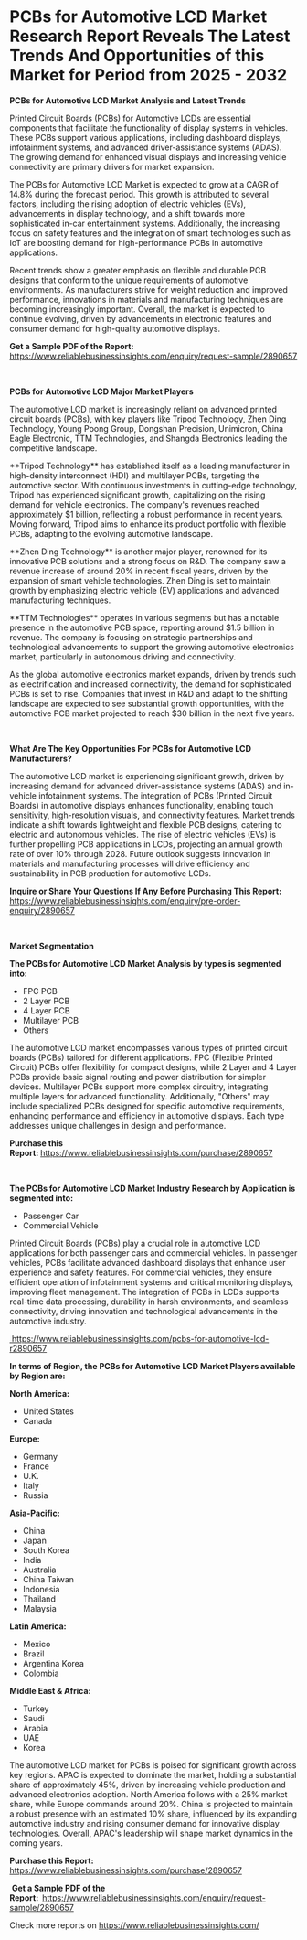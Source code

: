 <p><h1>PCBs for Automotive LCD Market Research Report Reveals The Latest Trends And Opportunities of this Market for Period from 2025 - 2032</h1></p><p><strong>PCBs for Automotive LCD Market Analysis and Latest Trends</strong></p>
<p><p>Printed Circuit Boards (PCBs) for Automotive LCDs are essential components that facilitate the functionality of display systems in vehicles. These PCBs support various applications, including dashboard displays, infotainment systems, and advanced driver-assistance systems (ADAS). The growing demand for enhanced visual displays and increasing vehicle connectivity are primary drivers for market expansion.</p><p>The PCBs for Automotive LCD Market is expected to grow at a CAGR of 14.8% during the forecast period. This growth is attributed to several factors, including the rising adoption of electric vehicles (EVs), advancements in display technology, and a shift towards more sophisticated in-car entertainment systems. Additionally, the increasing focus on safety features and the integration of smart technologies such as IoT are boosting demand for high-performance PCBs in automotive applications.</p><p>Recent trends show a greater emphasis on flexible and durable PCB designs that conform to the unique requirements of automotive environments. As manufacturers strive for weight reduction and improved performance, innovations in materials and manufacturing techniques are becoming increasingly important. Overall, the market is expected to continue evolving, driven by advancements in electronic features and consumer demand for high-quality automotive displays.</p></p>
<p><strong>Get a Sample PDF of the Report:&nbsp;</strong> <a href="https://www.reliablebusinessinsights.com/enquiry/request-sample/2890657?utm_campaign=3353&utm_medium=2&utm_source=Github&utm_content=ia&utm_term=14032025&utm_id=pcbs-for-automotive-lcd">https://www.reliablebusinessinsights.com/enquiry/request-sample/2890657</a></p>
<p>&nbsp;</p>
<p><strong>PCBs for Automotive LCD Major Market Players</strong></p>
<p><p>The automotive LCD market is increasingly reliant on advanced printed circuit boards (PCBs), with key players like Tripod Technology, Zhen Ding Technology, Young Poong Group, Dongshan Precision, Unimicron, China Eagle Electronic, TTM Technologies, and Shangda Electronics leading the competitive landscape.</p><p>**Tripod Technology** has established itself as a leading manufacturer in high-density interconnect (HDI) and multilayer PCBs, targeting the automotive sector. With continuous investments in cutting-edge technology, Tripod has experienced significant growth, capitalizing on the rising demand for vehicle electronics. The company's revenues reached approximately $1 billion, reflecting a robust performance in recent years. Moving forward, Tripod aims to enhance its product portfolio with flexible PCBs, adapting to the evolving automotive landscape.</p><p>**Zhen Ding Technology** is another major player, renowned for its innovative PCB solutions and a strong focus on R&D. The company saw a revenue increase of around 20% in recent fiscal years, driven by the expansion of smart vehicle technologies. Zhen Ding is set to maintain growth by emphasizing electric vehicle (EV) applications and advanced manufacturing techniques.</p><p>**TTM Technologies** operates in various segments but has a notable presence in the automotive PCB space, reporting around $1.5 billion in revenue. The company is focusing on strategic partnerships and technological advancements to support the growing automotive electronics market, particularly in autonomous driving and connectivity.</p><p>As the global automotive electronics market expands, driven by trends such as electrification and increased connectivity, the demand for sophisticated PCBs is set to rise. Companies that invest in R&D and adapt to the shifting landscape are expected to see substantial growth opportunities, with the automotive PCB market projected to reach $30 billion in the next five years.</p></p>
<p>&nbsp;</p>
<p><strong>What Are The Key Opportunities For PCBs for Automotive LCD Manufacturers?</strong></p>
<p><p>The automotive LCD market is experiencing significant growth, driven by increasing demand for advanced driver-assistance systems (ADAS) and in-vehicle infotainment systems. The integration of PCBs (Printed Circuit Boards) in automotive displays enhances functionality, enabling touch sensitivity, high-resolution visuals, and connectivity features. Market trends indicate a shift towards lightweight and flexible PCB designs, catering to electric and autonomous vehicles. The rise of electric vehicles (EVs) is further propelling PCB applications in LCDs, projecting an annual growth rate of over 10% through 2028. Future outlook suggests innovation in materials and manufacturing processes will drive efficiency and sustainability in PCB production for automotive LCDs.</p></p>
<p><strong>Inquire or Share Your Questions If Any Before Purchasing This Report:</strong> <a href="https://www.reliablebusinessinsights.com/enquiry/pre-order-enquiry/2890657?utm_campaign=3353&utm_medium=2&utm_source=Github&utm_content=ia&utm_term=14032025&utm_id=pcbs-for-automotive-lcd">https://www.reliablebusinessinsights.com/enquiry/pre-order-enquiry/2890657</a></p>
<p>&nbsp;</p>
<p><strong>Market Segmentation</strong></p>
<p><strong>The PCBs for Automotive LCD Market Analysis by types is segmented into:</strong></p>
<p><ul><li>FPC PCB</li><li>2 Layer PCB</li><li>4 Layer PCB</li><li>Multilayer PCB</li><li>Others</li></ul></p>
<p><p>The automotive LCD market encompasses various types of printed circuit boards (PCBs) tailored for different applications. FPC (Flexible Printed Circuit) PCBs offer flexibility for compact designs, while 2 Layer and 4 Layer PCBs provide basic signal routing and power distribution for simpler devices. Multilayer PCBs support more complex circuitry, integrating multiple layers for advanced functionality. Additionally, "Others" may include specialized PCBs designed for specific automotive requirements, enhancing performance and efficiency in automotive displays. Each type addresses unique challenges in design and performance.</p></p>
<p><strong>Purchase this Report:&nbsp;</strong><a href="https://www.reliablebusinessinsights.com/purchase/2890657?utm_campaign=3353&utm_medium=2&utm_source=Github&utm_content=ia&utm_term=14032025&utm_id=pcbs-for-automotive-lcd">https://www.reliablebusinessinsights.com/purchase/2890657</a></p>
<p>&nbsp;</p>
<p><strong>The PCBs for Automotive LCD Market Industry Research by Application is segmented into:</strong></p>
<p><ul><li>Passenger Car</li><li>Commercial Vehicle</li></ul></p>
<p><p>Printed Circuit Boards (PCBs) play a crucial role in automotive LCD applications for both passenger cars and commercial vehicles. In passenger vehicles, PCBs facilitate advanced dashboard displays that enhance user experience and safety features. For commercial vehicles, they ensure efficient operation of infotainment systems and critical monitoring displays, improving fleet management. The integration of PCBs in LCDs supports real-time data processing, durability in harsh environments, and seamless connectivity, driving innovation and technological advancements in the automotive industry.</p></p>
<p><a href="https://www.reliablebusinessinsights.com/pcbs-for-automotive-lcd-r2890657?utm_campaign=3353&utm_medium=2&utm_source=Github&utm_content=ia&utm_term=14032025&utm_id=pcbs-for-automotive-lcd">&nbsp;https://www.reliablebusinessinsights.com/pcbs-for-automotive-lcd-r2890657</a></p>
<p><strong>In terms of Region, the PCBs for Automotive LCD Market Players available by Region are:</strong></p>
<p>
    <p> <strong> North America: </strong>
        <ul>
            <li>United States</li>
            <li>Canada</li>
        </ul>
        </p> 
    <p> <strong> Europe: </strong>
        <ul>
            <li>Germany</li>
            <li>France</li>
            <li>U.K.</li>
            <li>Italy</li>
            <li>Russia</li>
        </ul>
        </p> 
    <p> <strong> Asia-Pacific: </strong>
        <ul>
            <li>China</li>
            <li>Japan</li>
            <li>South Korea</li>
            <li>India</li>
            <li>Australia</li>
            <li>China Taiwan</li>
            <li>Indonesia</li>
            <li>Thailand</li>
            <li>Malaysia</li>
        </ul>
        </p> 
    <p> <strong> Latin America: </strong>
        <ul>
            <li>Mexico</li>
            <li>Brazil</li>
            <li>Argentina Korea</li>
            <li>Colombia</li>
        </ul>
        </p> 
    <p> <strong> Middle East & Africa: </strong>
        <ul>
            <li>Turkey</li>
            <li>Saudi</li>
            <li>Arabia</li>
            <li>UAE</li>
            <li>Korea</li>
        </ul>
    </p>
    </p>
<p><p>The automotive LCD market for PCBs is poised for significant growth across key regions. APAC is expected to dominate the market, holding a substantial share of approximately 45%, driven by increasing vehicle production and advanced electronics adoption. North America follows with a 25% market share, while Europe commands around 20%. China is projected to maintain a robust presence with an estimated 10% share, influenced by its expanding automotive industry and rising consumer demand for innovative display technologies. Overall, APAC's leadership will shape market dynamics in the coming years.</p></p>
<p><strong>Purchase this Report: </strong><a href="https://www.reliablebusinessinsights.com/purchase/2890657?utm_campaign=3353&utm_medium=2&utm_source=Github&utm_content=ia&utm_term=14032025&utm_id=pcbs-for-automotive-lcd">https://www.reliablebusinessinsights.com/purchase/2890657</a></p>
<p>&nbsp;<strong>Get a Sample PDF of the Report:&nbsp;&nbsp;</strong><a href="https://www.reliablebusinessinsights.com/enquiry/request-sample/2890657?utm_campaign=3353&utm_medium=2&utm_source=Github&utm_content=ia&utm_term=14032025&utm_id=pcbs-for-automotive-lcd">https://www.reliablebusinessinsights.com/enquiry/request-sample/2890657</a></p>
<p><strong></strong></p>
<p>Check more reports on <a href="https://www.reliablebusinessinsights.com/?utm_campaign=3353&utm_medium=2&utm_source=Github&utm_content=ia&utm_term=14032025&utm_id=pcbs-for-automotive-lcd">https://www.reliablebusinessinsights.com/</a></p>